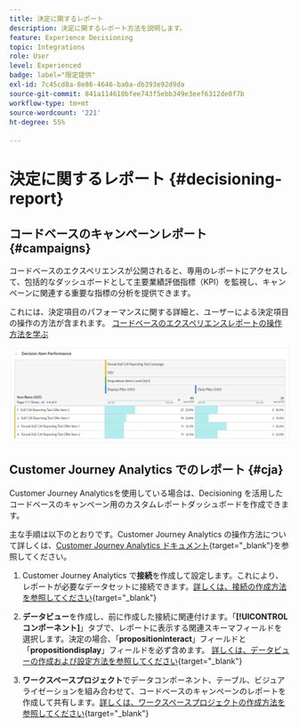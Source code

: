 ```yaml
---
title: 決定に関するレポート
description: 決定に関するレポート方法を説明します。
feature: Experience Decisioning
topic: Integrations
role: User
level: Experienced
badge: label="限定提供"
exl-id: 7c45cd8a-8e86-4646-ba0a-db393e92d9da
source-git-commit: 841a114610bfee743f5ebb349e3eef6312de0f7b
workflow-type: tm+mt
source-wordcount: '221'
ht-degree: 55%

---
```



# 決定に関するレポート {#decisioning-report}

## コードベースのキャンペーンレポート {#campaigns}

コードベースのエクスペリエンスが公開されると、専用のレポートにアクセスして、包括的なダッシュボードとして主要業績評価指標（KPI）を監視し、キャンペーンに関連する重要な指標の分析を提供できます。

これには、決定項目のパフォーマンスに関する詳細と、ユーザーによる決定項目の操作の方法が含まれます。 [ コードベースのエクスペリエンスレポートの操作方法を学ぶ ](../reports/campaign-global-report-cja-code.md)

![](../reports/assets/cja-decisioning-item-performance.png)

## Customer Journey Analytics でのレポート {#cja}

Customer Journey Analyticsを使用している場合は、Decisioning を活用したコードベースのキャンペーン用のカスタムレポートダッシュボードを作成できます。

主な手順は以下のとおりです。Customer Journey Analytics の操作方法について詳しくは、[Customer Journey Analytics ドキュメント](https://experienceleague.adobe.com/ja/docs/analytics-platform/using/cja-landing){target="_blank"}を参照してください。

1. Customer Journey Analytics で&#x200B;**接続**&#x200B;を作成して設定します。これにより、レポートが必要なデータセットに接続できます。[詳しくは、接続の作成方法を参照してください](https://experienceleague.adobe.com/ja/docs/analytics-platform/using/cja-connections/create-connection){target="_blank"}

1. **データビュー**&#x200B;を作成し、前に作成した接続に関連付けます。「**[!UICONTROL コンポーネント]**」タブで、レポートに表示する関連スキーマフィールドを選択します。決定の場合、「**propositioninteract**」フィールドと「**propositiondisplay**」フィールドを必ず含めます。 [詳しくは、データビューの作成および設定方法を参照してください](https://experienceleague.adobe.com/ja/docs/analytics-platform/using/cja-dataviews/create-dataview){target="_blank"}

1. **ワークスペースプロジェクト**&#x200B;でデータコンポーネント、テーブル、ビジュアライゼーションを組み合わせて、コードベースのキャンペーンのレポートを作成して共有します。[詳しくは、ワークスペースプロジェクトの作成方法を参照してください](https://experienceleague.adobe.com/ja/docs/analytics-platform/using/cja-workspace/build-workspace-project/create-projects){target="_blank"}
